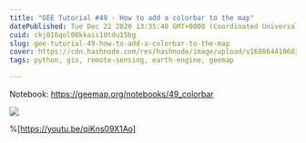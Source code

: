 ```yaml
---
title: "GEE Tutorial #49 - How to add a colorbar to the map"
datePublished: Tue Dec 22 2020 13:35:40 GMT+0000 (Coordinated Universal Time)
cuid: ckj016qol00kkais10tdu15bg
slug: gee-tutorial-49-how-to-add-a-colorbar-to-the-map
cover: https://cdn.hashnode.com/res/hashnode/image/upload/v1608644106030/w3Ry288Ar.png
tags: python, gis, remote-sensing, earth-engine, geemap

---
```


Notebook: https://geemap.org/notebooks/49_colorbar

![](https://i.imgur.com/VpMq8M9.gif)

%[https://youtu.be/qiKns09X1Ao]